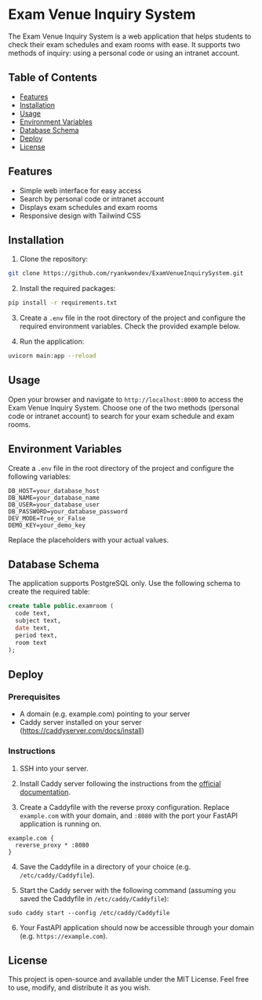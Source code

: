 # Exam Venue Inquiry System

The Exam Venue Inquiry System is a web application that helps students to check their exam schedules and exam rooms with ease. It supports two methods of inquiry: using a personal code or using an intranet account.

## Table of Contents

- [Features](#features)
- [Installation](#installation)
- [Usage](#usage)
- [Environment Variables](#environment-variables)
- [Database Schema](#database-schema)
- [Deploy](#deploy)
- [License](#license)

## Features

- Simple web interface for easy access
- Search by personal code or intranet account
- Displays exam schedules and exam rooms
- Responsive design with Tailwind CSS

## Installation

1. Clone the repository:

```bash
git clone https://github.com/ryankwondev/ExamVenueInquirySystem.git
```

2. Install the required packages:

```bash
pip install -r requirements.txt
```

3. Create a `.env` file in the root directory of the project and configure the required environment variables. Check the provided example below.

4. Run the application:

```bash
uvicorn main:app --reload
```

## Usage

Open your browser and navigate to `http://localhost:8000` to access the Exam Venue Inquiry System. Choose one of the two methods (personal code or intranet account) to search for your exam schedule and exam rooms.

## Environment Variables

Create a `.env` file in the root directory of the project and configure the following variables:

```env
DB_HOST=your_database_host
DB_NAME=your_database_name
DB_USER=your_database_user
DB_PASSWORD=your_database_password
DEV_MODE=True_or_False
DEMO_KEY=your_demo_key
```

Replace the placeholders with your actual values.

## Database Schema

The application supports PostgreSQL only. Use the following schema to create the required table:

```sql
create table public.examroom (
  code text,
  subject text,
  date text,
  period text,
  room text
);
```

## Deploy

### Prerequisites

- A domain (e.g. example.com) pointing to your server
- Caddy server installed on your server (https://caddyserver.com/docs/install)

### Instructions

1. SSH into your server.

2. Install Caddy server following the instructions from the [official documentation](https://caddyserver.com/docs/install).

3. Create a Caddyfile with the reverse proxy configuration. Replace `example.com` with your domain, and `:8080` with the port your FastAPI application is running on.

```
example.com {
  reverse_proxy * :8080
} 
```

4. Save the Caddyfile in a directory of your choice (e.g. `/etc/caddy/Caddyfile`).

5. Start the Caddy server with the following command (assuming you saved the Caddyfile in `/etc/caddy/Caddyfile`):

```
sudo caddy start --config /etc/caddy/Caddyfile
```

6. Your FastAPI application should now be accessible through your domain (e.g. `https://example.com`).

## License

This project is open-source and available under the MIT License. Feel free to use, modify, and distribute it as you wish.
